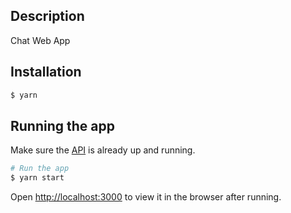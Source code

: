 ## Description

Chat Web App

## Installation

```bash
$ yarn
```

## Running the app

Make sure the [API](https://github.com/danieltrizzuto/chat-api) is already up and running.

```bash
# Run the app
$ yarn start
```

Open [http://localhost:3000](http://localhost:3000) to view it in the browser after running.
